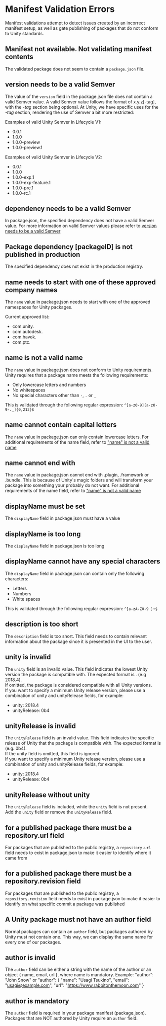 # Manifest Validation Errors

Manifest validations attempt to detect issues created by an incorrect manifest setup, as well as gate publishing of packages that do not conform to Unity standards.

## Manifest not available. Not validating manifest contents
The validated package does not seem to contain a `package.json` file.

## version needs to be a valid Semver
The value of the `version` field in the package.json file does not contain a valid Semver value. A valid Semver value follows the format of x.y.z[-tag], with the *-tag* section being optional.
At Unity, we have specific uses for the *-tag* section, rendering the use of Semver a bit more restricted:

Examples of valid Unity Semver in Lifecycle V1:
* 0.0.1
* 1.0.0
* 1.0.0-preview
* 1.0.0-preview.1

Examples of valid Unity Semver in Lifecycle V2:
* 0.0.1
* 1.0.0
* 1.0.0-exp.1
* 1.0.0-exp-feature.1
* 1.0.0-pre.1
* 1.0.0-rc.1

## dependency needs to be a valid Semver
In package.json, the specified dependency does not have a valid Semver value. For more information on valid Semver values please refer to [version needs to be a valid Semver](#version-needs-to-be-a-valid-semver)

## Package dependency [packageID] is not published in production
The specified dependency does not exist in the production registry.

## name needs to start with one of these approved company names
The `name` value in package.json needs to start with one of the approved namespaces for Unity packages.

Current approved list:
* com.unity.
* com.autodesk.
* com.havok.
* com.ptc.

## name is not a valid name
The `name` value in package.json does not conform to Unity requirements. Unity requires that a package name meets the following requirements:

* Only lowercase letters and numbers
* No whitespaces
* No special characters other than `-`, `.` or `_`

This is validated through the following regular expression: `^[a-z0-9][a-z0-9-._]{0,213}$`

## name cannot contain capital letters
The `name` value in package.json can only contain lowercase letters. For additional requirements of the name field, refer to ["name" is not a valid name](#"name"-is-not-a-valid-name)

## name cannot end with
The `name` value in package.json cannot end with .plugin, .framework or .bundle. This is because of Unity's magic folders and will transform your package into something your probably do not want. For additional requirements of the name field, refer to ["name" is not a valid name](#"name"-is-not-a-valid-name)

## displayName must be set
The `displayName` field in package.json must have a value

## displayName is too long
The `displayName` field in package.json is too long

## displayName cannot have any special characters
The `displayName` field in package.json can contain only the following characters:

* Letters
* Numbers
* White spaces

This is validated through the following regular expression: `^[a-zA-Z0-9 ]+$`

## description is too short
The `description` field is too short. This field needs to contain relevant information about the package since it is presented in the UI to the user.

## unity is invalid
The `unity` field is an invalid value. This field indicates the lowest Unity version the package is compatible with. The expected format is <MAJOR>.<MINOR> (e.g 2018.4).   
If omitted, the package is considered compatible with all Unity versions.  
If you want to specify a minimum Unity release version, please use a combination of unity and unityRelease fields, for example:  
* unity: 2018.4  
* unityRelease: 0b4  

## unityRelease is invalid
The `unityRelease` field is an invalid value. This field indicates the specific release of Unity that the package is compatible with. The expected format is <UPDATE><RELEASE> (e.g. 0b4).  
If the unity field is omitted, this field is ignored.  
If you want to specify a minimum Unity release version, please use a combination of unity and unityRelease fields, for example:  
* unity: 2018.4  
* unityRelease: 0b4  

## unityRelease without unity
The `unityRelease` field is included, while the `unity` field is not present.  
Add the `unity` field or remove the `unityRelease` field.

## for a published package there must be a repository.url field
For packages that are published to the public registry, a `repository.url` field needs to exist in package.json to make it easier to identify where it came from

## for a published package there must be a repository.revision field
For packages that are published to the public registry, a `repository.revision` field needs to exist in package.json to make it easier to identify on what specific commit a package was published

## A Unity package must not have an author field
Normal packages can contain an `author` field, but packages authored by Unity must not contain one. This way, we can display the same name for every one of our packages.

## author is invalid
The `author` field can be either a string with the name of the author or an object { name, email, url }, where name is mandatory. Example:
"author": "John Snow"
or
"author": {
    "name": "Usagi Tsukino",
    "email": "usagi@example.com",
    "url": "https://www.rabbitonthemoon.com"
}

## author is mandatory
The `author` field is required in your package manifest (package.json).  
Packages that are NOT authored by Unity require an `author` field.